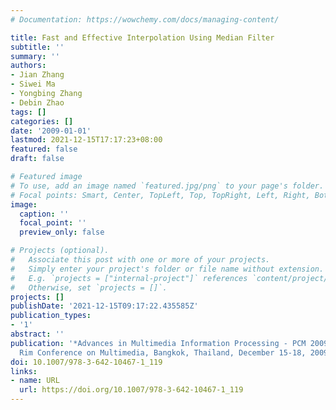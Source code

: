 ```yaml
---
# Documentation: https://wowchemy.com/docs/managing-content/

title: Fast and Effective Interpolation Using Median Filter
subtitle: ''
summary: ''
authors:
- Jian Zhang
- Siwei Ma
- Yongbing Zhang
- Debin Zhao
tags: []
categories: []
date: '2009-01-01'
lastmod: 2021-12-15T17:17:23+08:00
featured: false
draft: false

# Featured image
# To use, add an image named `featured.jpg/png` to your page's folder.
# Focal points: Smart, Center, TopLeft, Top, TopRight, Left, Right, BottomLeft, Bottom, BottomRight.
image:
  caption: ''
  focal_point: ''
  preview_only: false

# Projects (optional).
#   Associate this post with one or more of your projects.
#   Simply enter your project's folder or file name without extension.
#   E.g. `projects = ["internal-project"]` references `content/project/deep-learning/index.md`.
#   Otherwise, set `projects = []`.
projects: []
publishDate: '2021-12-15T09:17:22.435585Z'
publication_types:
- '1'
abstract: ''
publication: '*Advances in Multimedia Information Processing - PCM 2009, 10th Pacific
  Rim Conference on Multimedia, Bangkok, Thailand, December 15-18, 2009 Proceedings*'
doi: 10.1007/978-3-642-10467-1_119
links:
- name: URL
  url: https://doi.org/10.1007/978-3-642-10467-1_119
---
```

